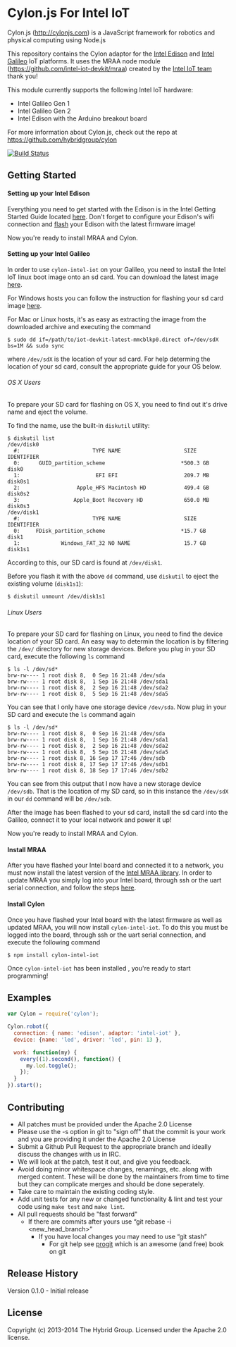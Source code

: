 # Cylon.js For Intel IoT

Cylon.js (http://cylonjs.com) is a JavaScript framework for robotics and
physical computing using Node.js

This repository contains the Cylon adaptor for the [Intel Edison](http://www.intel.com/content/www/us/en/do-it-yourself/edison.html) and [Intel Galileo](http://www.intel.com/content/www/us/en/do-it-yourself/galileo-maker-quark-board.html) IoT platforms. It uses the MRAA node module (https://github.com/intel-iot-devkit/mraa) created by the [Intel IoT team](https://github.com/intel-iot-devkit) thank you!

This module currently supports the following Intel IoT hardware:
- Intel Galileo Gen 1
- Intel Galileo Gen 2
- Intel Edison with the Arduino breakout board

For more information about Cylon.js, check out the repo at
https://github.com/hybridgroup/cylon

[![Build Status](https://secure.travis-ci.org/hybridgroup/cylon-intel-iot.png?branch=master)](http://travis-ci.org/hybridgroup/cylon-intel-iot)

## Getting Started

#### Setting up your Intel Edison

Everything you need to get started with the Edison is in the Intel Getting Started Guide
located [here](https://communities.intel.com/docs/DOC-23147). Don't forget to
configure your Edison's wifi connection and [flash](https://communities.intel.com/docs/DOC-23192)
your Edison with the latest firmware image!

Now you're ready to install MRAA and Cylon.

#### Setting up your Intel Galileo

In order to use `cylon-intel-iot` on your Galileo, you need to install the Intel IoT linux boot image onto an sd card.
You can download the latest image [here](https://software.intel.com/sites/landingpage/iotdk/board-boot-image.html).

For Windows hosts you can follow the instruction for flashing your sd card image [here](https://software.intel.com/en-us/node/530353).

For Mac or Linux hosts, it's as easy as extracting the image from the downloaded archive and executing the command

    $ sudo dd if=/path/to/iot-devkit-latest-mmcblkp0.direct of=/dev/sdX bs=1M && sudo sync

where `/dev/sdX` is the location of your sd card. For help determing the location of your sd card, consult the appropriate guide for your OS below. 

###### OS X Users

To prepare your SD card for flashing on OS X, you need to find out it's drive name and eject the volume.

To find the name, use the built-in `diskutil` utility:

    $ diskutil list
    /dev/disk0
      #:                       TYPE NAME                    SIZE       IDENTIFIER
      0:      GUID_partition_scheme                        *500.3 GB   disk0
      1:                        EFI EFI                     209.7 MB   disk0s1
      2:                  Apple_HFS Macintosh HD            499.4 GB   disk0s2
      3:                 Apple_Boot Recovery HD             650.0 MB   disk0s3
    /dev/disk1
      #:                       TYPE NAME                    SIZE       IDENTIFIER
      0:     FDisk_partition_scheme                        *15.7 GB    disk1
      1:             Windows_FAT_32 NO NAME                 15.7 GB    disk1s1

According to this, our SD card is found at `/dev/disk1`.

Before you flash it with the above `dd` command, use `diskutil` to eject the existing volume (`disk1s1`):

    $ diskutil unmount /dev/disk1s1

###### Linux Users
To prepare your SD card for flashing on Linux, you need to find the device location of your SD card. An easy way to determin the location is by filtering the `/dev/` directory for new storage devices. Before you plug in your SD card, execute the following `ls` command

    $ ls -l /dev/sd*
    brw-rw---- 1 root disk 8,  0 Sep 16 21:48 /dev/sda
    brw-rw---- 1 root disk 8,  1 Sep 16 21:48 /dev/sda1
    brw-rw---- 1 root disk 8,  2 Sep 16 21:48 /dev/sda2
    brw-rw---- 1 root disk 8,  5 Sep 16 21:48 /dev/sda5


You can see that I only have one storage device `/dev/sda`. Now plug in your SD card and execute the `ls` command again

    $ ls -l /dev/sd*
    brw-rw---- 1 root disk 8,  0 Sep 16 21:48 /dev/sda
    brw-rw---- 1 root disk 8,  1 Sep 16 21:48 /dev/sda1
    brw-rw---- 1 root disk 8,  2 Sep 16 21:48 /dev/sda2
    brw-rw---- 1 root disk 8,  5 Sep 16 21:48 /dev/sda5
    brw-rw---- 1 root disk 8, 16 Sep 17 17:46 /dev/sdb
    brw-rw---- 1 root disk 8, 17 Sep 17 17:46 /dev/sdb1
    brw-rw---- 1 root disk 8, 18 Sep 17 17:46 /dev/sdb2


You can see from this output that I now have a new storage device `/dev/sdb`. That is the location of my SD card, so in this instance the `/dev/sdX` in our `dd` command will be `/dev/sdb`.

After the image has been flashed to your sd card, install the sd card into the Galileo, connect it to your local network and power it up!

Now you're ready to install MRAA and Cylon.

#### Install MRAA
After you have flashed your Intel board and connected it to a network,
you must now install the latest version of the
[Intel MRAA library](https://github.com/intel-iot-devkit/mraa). In order to update MRAA
you simply log into your Intel board, through ssh or the uart serial connection, and follow
the steps [here](https://github.com/intel-iot-devkit/mraa#installing-on-your-board).

#### Install Cylon

Once you have flashed your Intel board with the latest firmware as well as updated MRAA,
you will now install `cylon-intel-iot`. To do this you must be
logged into the board, through ssh or the uart serial connection, and execute the
following command

    $ npm install cylon-intel-iot

Once `cylon-intel-iot` has been installed , you're ready to start programming!

## Examples

```javascript
var Cylon = require('cylon');

Cylon.robot({
  connection: { name: 'edison', adaptor: 'intel-iot' },
  device: {name: 'led', driver: 'led', pin: 13 },

  work: function(my) {
    every((1).second(), function() {
      my.led.toggle();
    });
  }
}).start();
```

## Contributing

* All patches must be provided under the Apache 2.0 License
* Please use the -s option in git to "sign off" that the commit is your work and you are providing it under the Apache 2.0 License
* Submit a Github Pull Request to the appropriate branch and ideally discuss the changes with us in IRC.
* We will look at the patch, test it out, and give you feedback.
* Avoid doing minor whitespace changes, renamings, etc. along with merged content. These will be done by the maintainers from time to time but they can complicate merges and should be done seperately.
* Take care to maintain the existing coding style.
* Add unit tests for any new or changed functionality & lint and test your code using `make test` and `make lint`.
* All pull requests should be "fast forward"
  * If there are commits after yours use “git rebase -i <new_head_branch>”
    * If you have local changes you may need to use “git stash”
      * For git help see [progit](http://git-scm.com/book) which is an awesome (and free) book on git

## Release History

Version 0.1.0 - Initial release

## License
Copyright (c) 2013-2014 The Hybrid Group. Licensed under the Apache 2.0 license.
